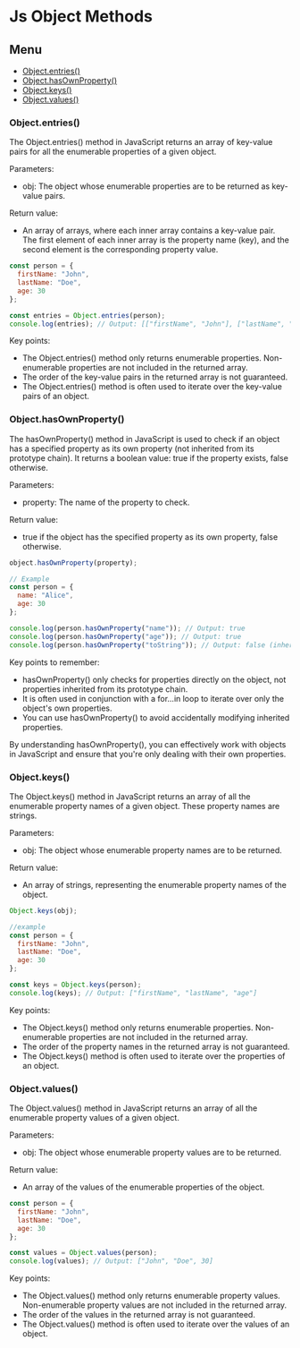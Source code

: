 # Js Object Methods

## Menu
- [Object.entries()](#Object.entries())
- [Object.hasOwnProperty()](#Object.hasOwnProperty())
- [Object.keys()](#Object.keys())
- [Object.values()](#Object.values())

### <a id="Object.entries()">Object.entries()</a>

The Object.entries() method in JavaScript returns an array of key-value pairs for all the enumerable properties of a given object.

Parameters:

- obj: The object whose enumerable properties are to be returned as key-value pairs.

Return value:

- An array of arrays, where each inner array contains a key-value pair. The first element of each inner array is the property name (key), and the second element is the corresponding property value.

```javascript
const person = {
  firstName: "John",
  lastName: "Doe",
  age: 30
};

const entries = Object.entries(person);
console.log(entries); // Output: [["firstName", "John"], ["lastName", "Doe"], ["age", 30]]
```

Key points:

- The Object.entries() method only returns enumerable properties. Non-enumerable properties are not included in the returned array.
- The order of the key-value pairs in the returned array is not guaranteed.
- The Object.entries() method is often used to iterate over the key-value pairs of an object.

### <a id="Object.hasOwnProperty()">Object.hasOwnProperty()</a>

The hasOwnProperty() method in JavaScript is used to check if an object has a specified property as its own property (not inherited from its prototype chain). It returns a boolean value: true if the property exists, false otherwise.

Parameters:

- property: The name of the property to check.

Return value:

- true if the object has the specified property as its own property, false otherwise.

```javascript
object.hasOwnProperty(property);

// Example
const person = {
  name: "Alice",
  age: 30
};

console.log(person.hasOwnProperty("name")); // Output: true
console.log(person.hasOwnProperty("age")); // Output: true
console.log(person.hasOwnProperty("toString")); // Output: false (inherited from Object.prototype)
```

Key points to remember:

- hasOwnProperty() only checks for properties directly on the object, not properties inherited from its prototype chain.
- It is often used in conjunction with a for...in loop to iterate over only the object's own properties.
- You can use hasOwnProperty() to avoid accidentally modifying inherited properties.

By understanding hasOwnProperty(), you can effectively work with objects in JavaScript and ensure that you're only dealing with their own properties.

### <a id="Object.keys()">Object.keys()</a>

The Object.keys() method in JavaScript returns an array of all the enumerable property names of a given object. These property names are strings.

Parameters:

- obj: The object whose enumerable property names are to be returned.

Return value:

- An array of strings, representing the enumerable property names of the object.

```javascript
Object.keys(obj);

//example
const person = {
  firstName: "John",
  lastName: "Doe",
  age: 30
};

const keys = Object.keys(person);
console.log(keys); // Output: ["firstName", "lastName", "age"]
```

Key points:

- The Object.keys() method only returns enumerable properties. Non-enumerable properties are not included in the returned array.
- The order of the property names in the returned array is not guaranteed.
- The Object.keys() method is often used to iterate over the properties of an object.

### <a id="Object.values()">Object.values()</a>

The Object.values() method in JavaScript returns an array of all the enumerable property values of a given object.

Parameters:

- obj: The object whose enumerable property values are to be returned.

Return value:

- An array of the values of the enumerable properties of the object.

```javascript
const person = {
  firstName: "John",
  lastName: "Doe",
  age: 30
};

const values = Object.values(person);
console.log(values); // Output: ["John", "Doe", 30]
```

Key points:

- The Object.values() method only returns enumerable property values. Non-enumerable property values are not included in the returned array.
- The order of the values in the returned array is not guaranteed.
- The Object.values() method is often used to iterate over the values of an object.

